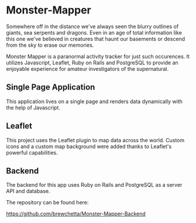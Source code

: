 # Monster-Mapper
Somewhere off in the distance we've always seen the blurry outlines of giants, sea serpents and dragons. Even in an age of total information like this one we've believed in creatures that haunt our basements or descend from the sky to erase our memories.

Monster Mapper is a paranormal activity tracker for just such occurences. It utilizes Javascript, Leaflet, Ruby on Rails and PostgreSQL to provide an enjoyable experience for amateur investigators of the supernatural.

## Single Page Application

This application lives on a single page and renders data dynamically with the help of Javascript.

## Leaflet

This project uses the Leaflet plugin to map data across the world. Custom icons and a custom map background were added thanks to Leaflet's powerful capabilities.

## Backend

The backend for this app uses Ruby on Rails and PostgreSQL as a server API and database.

The repository can be found here:

https://github.com/brewchetta/Monster-Mapper-Backend
